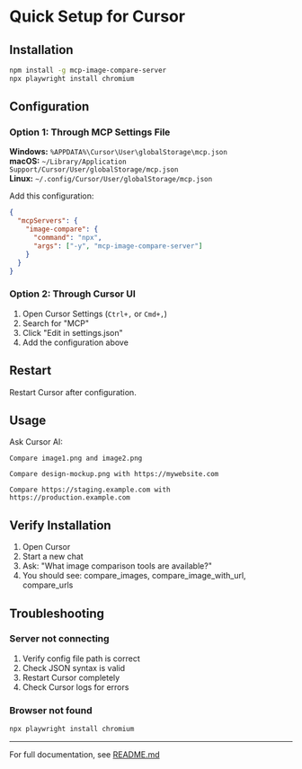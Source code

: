 # Quick Setup for Cursor

## Installation

```bash
npm install -g mcp-image-compare-server
npx playwright install chromium
```

## Configuration

### Option 1: Through MCP Settings File

**Windows:** `%APPDATA%\Cursor\User\globalStorage\mcp.json`  
**macOS:** `~/Library/Application Support/Cursor/User/globalStorage/mcp.json`  
**Linux:** `~/.config/Cursor/User/globalStorage/mcp.json`

Add this configuration:

```json
{
  "mcpServers": {
    "image-compare": {
      "command": "npx",
      "args": ["-y", "mcp-image-compare-server"]
    }
  }
}
```

### Option 2: Through Cursor UI

1. Open Cursor Settings (`Ctrl+,` or `Cmd+,`)
2. Search for "MCP"
3. Click "Edit in settings.json"
4. Add the configuration above

## Restart

Restart Cursor after configuration.

## Usage

Ask Cursor AI:

```
Compare image1.png and image2.png
```

```
Compare design-mockup.png with https://mywebsite.com
```

```
Compare https://staging.example.com with https://production.example.com
```

## Verify Installation

1. Open Cursor
2. Start a new chat
3. Ask: "What image comparison tools are available?"
4. You should see: compare_images, compare_image_with_url, compare_urls

## Troubleshooting

### Server not connecting

1. Verify config file path is correct
2. Check JSON syntax is valid
3. Restart Cursor completely
4. Check Cursor logs for errors

### Browser not found

```bash
npx playwright install chromium
```

---

For full documentation, see [README.md](README.md)

